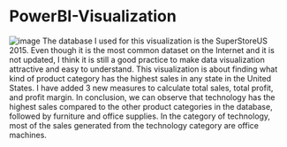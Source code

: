 # PowerBI-Visualization
![image](https://github.com/user-attachments/assets/9c2d0001-b808-4cd4-ab0e-a31a42814caa)
The database I used for this visualization is the SuperStoreUS 2015. Even though it is the most common dataset on the Internet and it is not updated, I think it is still a good practice to make data visualization attractive and easy to understand.
This visualization is about finding what kind of product category has the highest sales in any state in the United States. I have added 3 new measures to calculate total sales, total profit, and profit margin.
In conclusion, we can observe that technology has the highest sales compared to the other product categories in the database, followed by furniture and office supplies. In the category of technology, most of the sales generated from the technology category are office machines.

